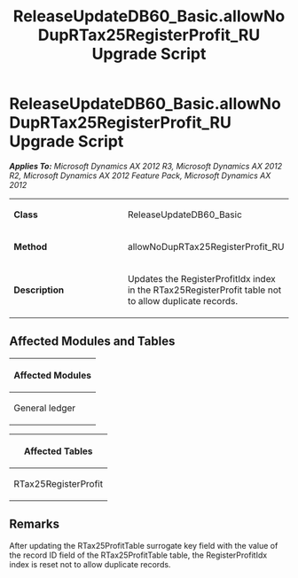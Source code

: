 ﻿---
title: ReleaseUpdateDB60_Basic.allowNoDupRTax25RegisterProfit_RU Upgrade Script
TOCTitle: ReleaseUpdateDB60_Basic.allowNoDupRTax25RegisterProfit_RU Upgrade Script
ms:assetid: ebc5540b-4646-408f-6712-f9f5ca073b14
ms:mtpsurl: https://msdn.microsoft.com/en-us/library/JJ719926(v=AX.60)
ms:contentKeyID: 49712000
ms.date: 05/18/2015
mtps_version: v=AX.60
---

# ReleaseUpdateDB60\_Basic.allowNoDupRTax25RegisterProfit\_RU Upgrade Script 


_**Applies To:** Microsoft Dynamics AX 2012 R3, Microsoft Dynamics AX 2012 R2, Microsoft Dynamics AX 2012 Feature Pack, Microsoft Dynamics AX 2012_

<table>
<colgroup>
<col style="width: 50%" />
<col style="width: 50%" />
</colgroup>
<tbody>
<tr class="odd">
<td><p><strong>Class</strong></p></td>
<td><p>ReleaseUpdateDB60_Basic</p></td>
</tr>
<tr class="even">
<td><p><strong>Method</strong></p></td>
<td><p>allowNoDupRTax25RegisterProfit_RU</p></td>
</tr>
<tr class="odd">
<td><p><strong>Description</strong></p></td>
<td><p>Updates the RegisterProfitIdx index in the RTax25RegisterProfit table not to allow duplicate records.</p></td>
</tr>
</tbody>
</table>


## Affected Modules and Tables

<table>
<colgroup>
<col style="width: 100%" />
</colgroup>
<thead>
<tr class="header">
<th><p>Affected Modules</p></th>
</tr>
</thead>
<tbody>
<tr class="odd">
<td><p>General ledger</p></td>
</tr>
</tbody>
</table>


<table>
<colgroup>
<col style="width: 100%" />
</colgroup>
<thead>
<tr class="header">
<th><p>Affected Tables</p></th>
</tr>
</thead>
<tbody>
<tr class="odd">
<td><p>RTax25RegisterProfit</p></td>
</tr>
</tbody>
</table>


## Remarks

After updating the RTax25ProfitTable surrogate key field with the value of the record ID field of the RTax25ProfitTable table, the RegisterProfitIdx index is reset not to allow duplicate records.

  


